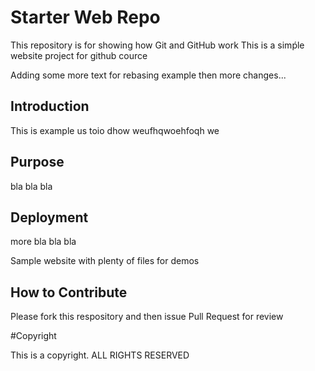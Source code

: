 
# Starter Web Repo

This repository is for showing how Git and GitHub work
This is a simṕle website project for github cource

Adding some more text for rebasing example
then more changes...

## Introduction

This is example us toio dhow weufhqwoehfoqh we

## Purpose
 bla bla bla

## Deployment

more bla bla bla

Sample website with plenty of files for demos

## How to Contribute

Please fork this respository and then issue Pull Request for review

#Copyright

This is a copyright. ALL RIGHTS RESERVED

